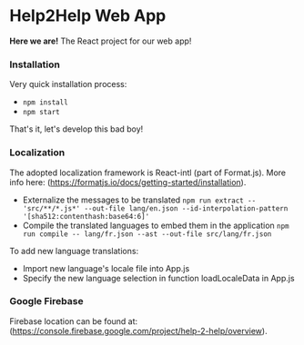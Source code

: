 # Help2Help Web App

**Here we are!** The React project for our web app! 

### Installation

Very quick installation process:
* `npm install`
* `npm start`

That's it, let's develop this bad boy!

### Localization

The adopted localization framework is React-intl (part of Format.js). More info here: (https://formatjs.io/docs/getting-started/installation).

* Externalize the messages to be translated
`npm run extract -- 'src/**/*.js*' --out-file lang/en.json --id-interpolation-pattern '[sha512:contenthash:base64:6]'`
* Compile the translated languages to embed them in the application 
`npm run compile -- lang/fr.json --ast --out-file src/lang/fr.json`

To add new language translations:
* Import new language's locale file into App.js
* Specify the new language selection in function loadLocaleData in App.js

### Google Firebase

Firebase location can be found at: (https://console.firebase.google.com/project/help-2-help/overview).
